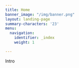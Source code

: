 ```yaml
---
title: Home
banner_image: "/img/banner.png"
layout: landing-page
summary-characters: '23'
menu:
  navigation:
    identifier: _index
    weight: 1

---
```

Intro